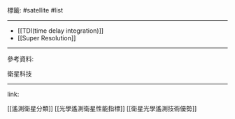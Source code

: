 標籤: #satellite #list 

---

- [[TDI(time delay integration)]]
- [[Super Resolution]]

---

參考資料:

衛星科技

---

link:

[[遙測衛星分類]]
[[光學遙測衛星性能指標]]
[[衛星光學遙測技術優勢]]